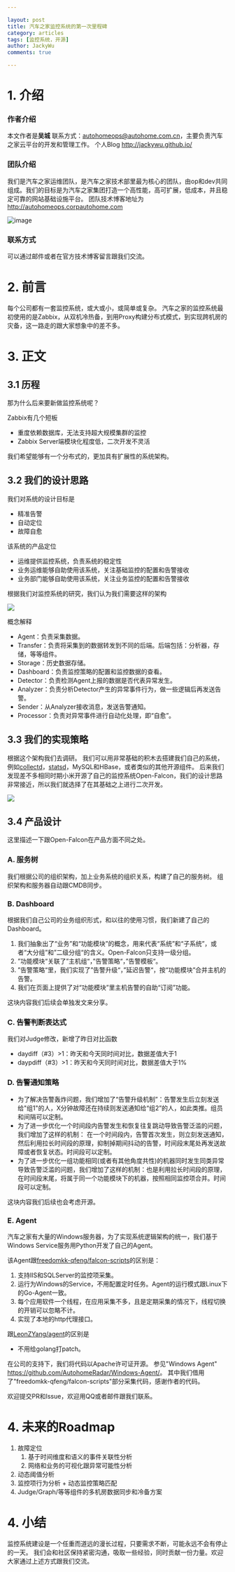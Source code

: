 ```yaml
---

layout: post
title: 汽车之家监控系统的第一次里程碑
category: articles
tags: [监控系统，开源]
author: JackyWu
comments: true

---
```


# 1. 介绍

### 作者介绍

本文作者是**吴城** 联系方式：<autohomeops@autohome.com.cn>，主要负责汽车之家云平台的开发和管理工作。
个人Blog <http://jackywu.github.io/>

### 团队介绍

我们是汽车之家运维团队，是汽车之家技术部里最为核心的团队，由op和dev共同组成。我们的目标是为汽车之家集团打造一个高性能，高可扩展，低成本，并且稳定可靠的网站基础设施平台。
团队技术博客地址为 http://autohomeops.corpautohome.com

![image](/images/cli_200px.png)

### 联系方式

可以通过邮件或者在官方技术博客留言跟我们交流。

# 2. 前言

每个公司都有一套监控系统，或大或小，或简单或复杂。
汽车之家的监控系统最初使用的是Zabbix，从双机冷热备，到用Proxy构建分布式模式，到实现跨机房的灾备，这一路走的跟大家想象中的差不多。

# 3. 正文

## 3.1 历程

那为什么后来要新做监控系统呢？

Zabbix有几个短板

- 重度依赖数据库，无法支持超大规模集群的监控
- Zabbix Server端模块化程度低，二次开发不灵活

我们希望能够有一个分布式的，更加具有扩展性的系统架构。

## 3.2 我们的设计思路

我们对系统的设计目标是

- 精准告警
- 自动定位
- 故障自愈

该系统的产品定位

- 运维提供监控系统，负责系统的稳定性
- 业务运维能够自助使用该系统，关注基础监控的配置和告警接收
- 业务部门能够自助使用该系统，关注业务监控的配置和告警接收

根据我们对监控系统的研究，我们认为我们需要这样的架构

![](/images/monitor/monitor_system_arch_final2.png)


概念解释

- Agent：负责采集数据。
- Transfer：负责将采集到的数据转发到不同的后端。后端包括：分析器，存储，等等组件。
- Storage：历史数据存储。
- Dashboard：负责监控策略的配置和监控数据的查看。
- Detector：负责检测Agent上报的数据是否代表异常发生。
- Analyzer：负责分析Detector产生的异常事件行为，做一些逻辑后再发送告警。
- Sender：从Analyzer接收消息，发送告警通知。
- Processor：负责对异常事件进行自动化处理，即“自愈”。

## 3.3 我们的实现策略

根据这个架构我们去调研。
我们可以用非常基础的积木去搭建我们自己的系统，例如[collectd](https://collectd.org/)，[statsd](https://github.com/etsy/statsd)，MySQL和HBase，或者类似的其他开源组件。
后来我们发现差不多相同时期小米开源了自己的监控系统Open-Falcon，我们的设计思路非常接近，所以我们就选择了在其基础之上进行二次开发。

![](/images/monitor/Autohome_Radar_Monitor_System’s_Logic_Diagram_2.png)

## 3.4 产品设计

这里描述一下跟Open-Falcon在产品方面不同之处。

### A. 服务树

我们根据公司的组织架构，加上业务系统的组织关系，构建了自己的服务树。
组织架构和服务器自动跟CMDB同步。

### B. Dashboard

根据我们自己公司的业务组织形式，和以往的使用习惯，我们新建了自己的Dashboard。

1. 我们抽象出了“业务”和“功能模块”的概念，用来代表“系统”和“子系统”，或者“大分组”和”二级分组“的含义。Open-Falcon只支持一级分组。
1. ”功能模块“关联了”主机组“，”告警策略“，”告警模板“。
1. ”告警策略“里，我们实现了”告警升级“，”延迟告警“，按“功能模块”合并主机的告警。
1. 我们在页面上提供了对“功能模块”里主机告警的自助“订阅”功能。

这块内容我们后续会单独发文来分享。

### C. 告警判断表达式

我们对Judge修改，新增了昨日对比函数

- daydiff（#3）>1：昨天和今天同时间对比，数据差值大于1
- daypdiff（#3）>1：昨天和今天同时间对比，数据差值大于1%

### D. 告警通知策略

- 为了解决告警轰炸问题，我们增加了“告警升级机制”：告警发生后立刻发送给"组1"的人，X分钟故障还在持续则发送通知给“组2”的人，如此类推。组员和间隔可以定制。
- 为了进一步优化一个时间段内告警发生和恢复往复跳动导致告警泛滥的问题，我们增加了这样的机制： 在一个时间段内，告警首次发生，则立刻发送通知，然后利用拉长时间段的原理，抑制掉期间抖动的告警，时间段末尾处再发送故障或者恢复状态。时间段可以定制。
- 为了进一步优化一组功能相同(或者有其他角度共性)的机器同时发生同类异常导致告警泛滥的问题，我们增加了这样的机制：也是利用拉长时间段的原理，在时间段末尾，将属于同一个功能模块下的机器，按照相同监控项合并。时间段可以定制。


这块内容我们后续也会考虑开源。

### E. Agent

汽车之家有大量的Windows服务器，为了实现系统逻辑架构的统一，我们基于Windows Service服务用Python开发了自己的Agent。

该Agent跟[freedomkk-qfeng/falcon-scripts](https://github.com/freedomkk-qfeng/falcon-scripts/tree/master/windows_collect)的区别是：

1. 支持IIS和SQLServer的监控项采集。
1. 运行为Windows的Service，不用配置定时任务。Agent的运行模式跟Linux下的Go-Agent一致。
1. 每个应用软件一个线程，在应用采集不多，且是定期采集的情况下，线程切换的开销可以忽略不计。
1. 实现了本地的http代理接口。

跟[LeonZYang/agent](https://github.com/LeonZYang/agent)的区别是

- 不用给golang打patch。

在公司的支持下，我们将代码以Apache许可证开源。
参见"Windows Agent"  <https://github.com/AutohomeRadar/Windows-Agent/>。
其中我们借用了"freedomkk-qfeng/falcon-scripts"部分采集代码，感谢作者的代码。

欢迎提交PR和Issue，欢迎用QQ或者邮件跟我们联系。

# 4. 未来的Roadmap

1. 故障定位
    1. 基于时间维度和语义的事件关联性分析
    1. 网络和业务的可视化跟异常可能性分析
1. 动态阈值分析
1. 监控项行为分析 + 动态监控策略匹配
1. Judge/Graph/等等组件的多机房数据同步和冷备方案

# 4. 小结

监控系统建设是一个任重而道远的漫长过程，只要需求不断，可能永远不会有停止的一天。
我们会和社区保持紧密沟通，吸取一些经验，同时贡献一份力量。欢迎大家通过上述方式跟我们交流。

